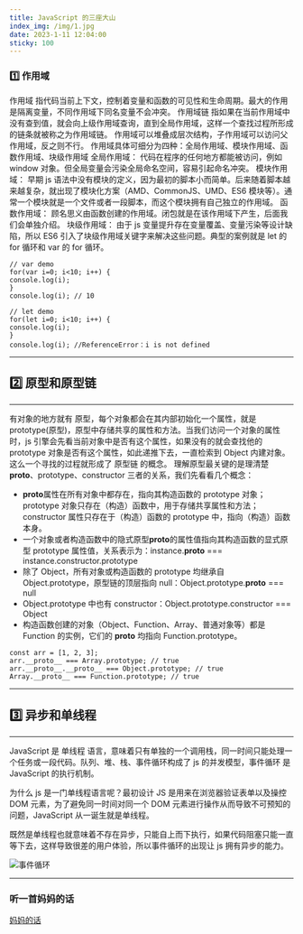 ```yaml
---
title: JavaScript 的三座大山
index_img: /img/1.jpg
date: 2023-1-11 12:04:00
sticky: 100
---
```


### 1️⃣ 作用域

作用域 指代码当前上下文，控制着变量和函数的可见性和生命周期。最大的作用是隔离变量，不同作用域下同名变量不会冲突。
作用域链 指如果在当前作用域中没有查到值，就会向上级作用域查询，直到全局作用域，这样一个查找过程所形成的链条就被称之为作用域链。
作用域可以堆叠成层次结构，子作用域可以访问父作用域，反之则不行。
作用域具体可细分为四种：全局作用域、模块作用域、函数作用域、块级作用域
全局作用域： 代码在程序的任何地方都能被访问，例如 window 对象。但全局变量会污染全局命名空间，容易引起命名冲突。
模块作用域： 早期 js 语法中没有模块的定义，因为最初的脚本小而简单。后来随着脚本越来越复杂，就出现了模块化方案（AMD、CommonJS、UMD、ES6 模块等）。通常一个模块就是一个文件或者一段脚本，而这个模块拥有自己独立的作用域。
函数作用域： 顾名思义由函数创建的作用域。闭包就是在该作用域下产生，后面我们会单独介绍。
块级作用域： 由于 js 变量提升存在变量覆盖、变量污染等设计缺陷，所以 ES6 引入了块级作用域关键字来解决这些问题。典型的案例就是 let 的 for 循环和 var 的 for 循环。

```
// var demo
for(var i=0; i<10; i++) {
console.log(i);
}
console.log(i); // 10

// let demo
for(let i=0; i<10; i++) {
console.log(i);
}
console.log(i); //ReferenceError：i is not defined

```

---

## 2️⃣ 原型和原型链

---

有对象的地方就有 原型，每个对象都会在其内部初始化一个属性，就是 prototype(原型)，原型中存储共享的属性和方法。当我们访问一个对象的属性时，js 引擎会先看当前对象中是否有这个属性，如果没有的就会查找他的 prototype 对象是否有这个属性，如此递推下去，一直检索到 Object 内建对象。这么一个寻找的过程就形成了 原型链 的概念。
理解原型最关键的是理清楚**proto**、prototype、constructor 三者的关系，我们先看看几个概念：

- **proto**属性在所有对象中都存在，指向其构造函数的 prototype 对象；prototype 对象只存在（构造）函数中，用于存储共享属性和方法；constructor 属性只存在于（构造）函数的 prototype 中，指向（构造）函数本身。
- 一个对象或者构造函数中的隐式原型**proto**的属性值指向其构造函数的显式原型 prototype 属性值，关系表示为：instance.**proto** === instance.constructor.prototype
- 除了 Object，所有对象或构造函数的 prototype 均继承自 Object.prototype，原型链的顶层指向 null：Object.prototype.**proto** === null
- Object.prototype 中也有 constructor：Object.prototype.constructor === Object
- 构造函数创建的对象（Object、Function、Array、普通对象等）都是 Function 的实例，它们的 **proto** 均指向 Function.prototype。

```
const arr = [1, 2, 3];
arr.__proto__ === Array.prototype; // true
arr.__proto__.__proto__ === Object.prototype; // true
Array.__proto__ === Function.prototype; // true
```

---

## 3️⃣ 异步和单线程

---

JavaScript 是 单线程 语言，意味着只有单独的一个调用栈，同一时间只能处理一个任务或一段代码。队列、堆、栈、事件循环构成了 js 的并发模型，事件循环 是 JavaScript 的执行机制。

为什么 js 是一门单线程语言呢？最初设计 JS 是用来在浏览器验证表单以及操控 DOM 元素，为了避免同一时间对同一个 DOM 元素进行操作从而导致不可预知的问题，JavaScript 从一诞生就是单线程。

既然是单线程也就意味着不存在异步，只能自上而下执行，如果代码阻塞只能一直等下去，这样导致很差的用户体验，所以事件循环的出现让 js 拥有异步的能力。

![事件循环](https://p3-juejin.byteimg.com/tos-cn-i-k3u1fbpfcp/7bdd4419989d4bec8ac627480572cf84~tplv-k3u1fbpfcp-zoom-in-crop-mark:4536:0:0:0.awebp)

---

### 听一首妈妈的话

[妈妈的话](https://www.bilibili.com/video/BV1fa411X7dK/?spm_id_from=333.337.search-card.all.click&vd_source=639516599ed6bf817b6a6c8eb26fb2eb)
